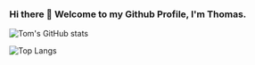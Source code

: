 ### Hi there 👋 Welcome to my Github Profile, I'm Thomas.

![Tom's GitHub stats](https://github-readme-stats.vercel.app/api?username=tomrm18&theme=tokyonight&show_icons=true)


![Top Langs](https://github-readme-stats.vercel.app/api/top-langs/?username=tomrm18&layout=compact&theme=tokyonight&langs_count=8)
